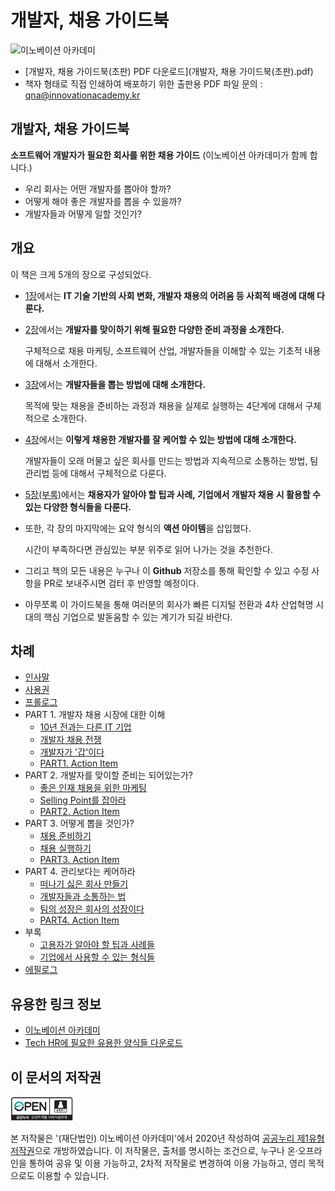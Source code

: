 # 개발자, 채용 가이드북

![&#xC774;&#xB178;&#xBCA0;&#xC774;&#xC158; &#xC544;&#xCE74;&#xB370;&#xBBF8;](https://innovationacademy.kr/static/media/img-about-logo-primary.88303c97.svg)

* [개발자, 채용 가이드북(초판) PDF 다운로드](개발자, 채용 가이드북\(초판\).pdf)
* 책자 형태로 직접 인쇄하여 배포하기 위한 출판용 PDF 파일 문의 : qna@innovationacademy.kr

## 개발자, 채용 가이드북

**소프트웨어 개발자가 필요한 회사를 위한 채용 가이드** \(이노베이션 아카데미가 함께 합니다.\)

* 우리 회사는 어떤 개발자를 뽑아야 할까?
* 어떻게 해야 좋은 개발자를 뽑을 수 있을까?
* 개발자들과 어떻게 일할 것인가?

## 개요

이 책은 크게 5개의 장으로 구성되었다.

* [1장](https://github.com/innovationacademy-kr/tech-hr/tree/master/part1)에서는 **IT 기술 기반의 사회 변화, 개발자 채용의 어려움 등 사회적 배경에 대해 다룬다.**
* [2장](https://github.com/innovationacademy-kr/tech-hr/tree/master/part2)에서는 **개발자를 맞이하기 위해 필요한 다양한 준비 과정을 소개한다.**

  구체적으로 채용 마케팅, 소프트웨어 산업, 개발자들을 이해할 수 있는 기초적 내용에 대해서 소개한다.

* [3장](https://github.com/innovationacademy-kr/tech-hr/tree/master/part3)에서는 **개발자들을 뽑는 방법에 대해 소개한다.**

  목적에 맞는 채용을 준비하는 과정과 채용을 실제로 실행하는 4단계에 대해서 구체적으로 소개한다.

* [4장](https://github.com/innovationacademy-kr/tech-hr/tree/master/part4)에서는 **이렇게 채용한 개발자를 잘 케어할 수 있는 방법에 대해 소개한다.**

  개발자들이 오래 머물고 싶은 회사를 만드는 방법과 지속적으로 소통하는 방법, 팀 관리법 등에 대해서 구체적으로 다룬다.

* [5장\(부록\)](https://github.com/innovationacademy-kr/tech-hr/tree/master/part5)에서는 **채용자가 알아야 할 팁과 사례, 기업에서 개발자 채용 시 활용할 수 있는 다양한 형식들을 다룬다.**
* 또한, 각 장의 마지막에는 요약 형식의 **액션 아이템**을 삽입했다.

  시간이 부족하다면 관심있는 부분 위주로 읽어 나가는 것을 추천한다.

* 그리고 책의 모든 내용은 누구나 이 **Github** 저장소를 통해 확인할 수 있고 수정 사항을 PR로 보내주시면 검터 후 반영할 예정이다.
* 아무쪼록 이 가이드북을 통해 여러분의 회사가 빠른 디지털 전환과 4차 산업혁명 시대의 핵심 기업으로 발돋움할 수 있는 계기가 되길 바란다.

## 차례

* [인사말](https://github.com/innovationacademy-kr/tech-hr/blob/master/greeting.md)
* [사용권](https://github.com/innovationacademy-kr/tech-hr/blob/master/license.md)
* [프롤로그](https://github.com/innovationacademy-kr/tech-hr/blob/master/prologue.md)
* PART 1. 개발자 채용 시장에 대한 이해
  * [10년 전과는 다른 IT 기업](https://github.com/innovationacademy-kr/tech-hr/blob/master/part1/01-or.md)
  * [개발자 채용 전쟁](https://github.com/innovationacademy-kr/tech-hr/blob/master/part1/02-or.md)
  * [개발자가 '갑'이다](https://github.com/innovationacademy-kr/tech-hr/blob/master/part1/03-or.md)
  * [PART1. Action Item](https://github.com/innovationacademy-kr/tech-hr/blob/master/part1/part1-action-item.md)
* PART 2. 개발자를 맞이할 준비는 되어있는가?
  * [좋은 인재 채용을 위한 마케팅](https://github.com/innovationacademy-kr/tech-hr/blob/master/part2/01-or.md)
  * [Selling Point를 잡아라](https://github.com/innovationacademy-kr/tech-hr/blob/master/part2/02-or.md)
  * [PART2. Action Item](https://github.com/innovationacademy-kr/tech-hr/blob/master/part2/part2-action-item.md)
* PART 3. 어떻게 뽑을 것인가?
  * [채용 준비하기](https://github.com/innovationacademy-kr/tech-hr/blob/master/part3/01-or.md)
  * [채용 실행하기](https://github.com/innovationacademy-kr/tech-hr/blob/master/part3/02-or.md)
  * [PART3. Action Item](https://github.com/innovationacademy-kr/tech-hr/blob/master/part3/part3-action-item.md)
* PART 4. 관리보다는 케어하라
  * [떠나기 싫은 회사 만들기](https://github.com/innovationacademy-kr/tech-hr/blob/master/part4/01-or.md)
  * [개발자들과 소통하는 법](https://github.com/innovationacademy-kr/tech-hr/blob/master/part4/02-or.md)
  * [팀의 성장은 회사의 성장이다](https://github.com/innovationacademy-kr/tech-hr/blob/master/part4/03-or.md)
  * [PART4. Action Item](https://github.com/innovationacademy-kr/tech-hr/blob/master/part4/part4-action-item.md)
* 부록
  * [고용자가 알아야 할 팁과 사례들](https://github.com/innovationacademy-kr/tech-hr/blob/master/part5/01-or.md)
  * [기업에서 사용할 수 있는 형식들](https://github.com/innovationacademy-kr/tech-hr/blob/master/part5/02-or.md)
* [에필로그](https://github.com/innovationacademy-kr/tech-hr/blob/master/epilogue.md)

## 유용한 링크 정보

* [이노베이션 아카데미](https://innovationacademy.kr/)
* [Tech HR에 필요한 유용한 양식들 다운로드](https://github.com/innovationacademy-kr/tech-hr/tree/master/download)

## 이 문서의 저작권

<img src=".gitbook/assets/img_opentype01.jpg" width="100px"></img> 

본 저작물은 '(재단법인) 이노베이션 아카데미'에서 2020년 작성하여 [공공누리 제1유형 저작권](license.md)으로 개방하였습니다. 이 저작물은, 출처를 명시하는 조건으로, 누구나 온·오프라인을 통하여 공유 및 이용 가능하고, 2차적 저작물로 변경하여 이용 가능하고, 영리 목적으로도 이용할 수 있습니다.
